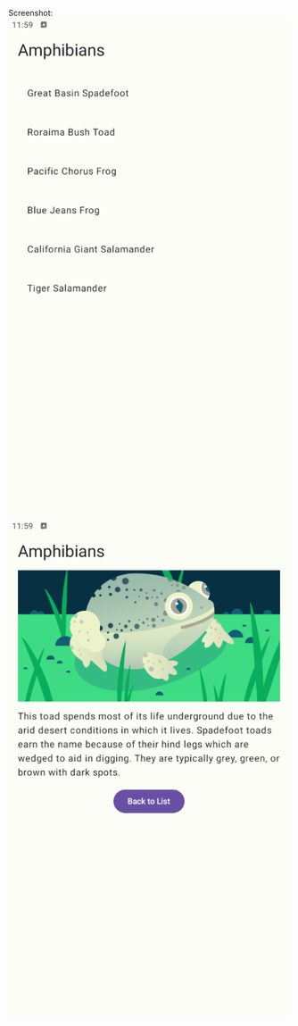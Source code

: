 Screenshot:
<br>
![Home Screen](https://github.com/KhvarenahQuinn/Amphibians/blob/master/SS/Homescreen.png)
![Detail Screen](https://github.com/KhvarenahQuinn/Amphibians/blob/master/SS/DetailScreen.png)

